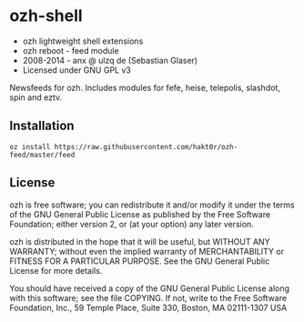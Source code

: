 ozh-shell
========

* ozh lightweight shell extensions
* ozh reboot - feed module
* 2008-2014 - anx @ ulzq de (Sebastian Glaser)
* Licensed under GNU GPL v3

Newsfeeds for ozh. Includes modules for fefe, heise, telepolis, slashdot, spin and eztv.

Installation
------------

    oz install https://raw.githubusercontent.com/hakt0r/ozh-feed/master/feed

License
-------

ozh is free software; you can redistribute it and/or modify
it under the terms of the GNU General Public License as published by
the Free Software Foundation; either version 2, or (at your option)
any later version.

ozh is distributed in the hope that it will be useful,
but WITHOUT ANY WARRANTY; without even the implied warranty of
MERCHANTABILITY or FITNESS FOR A PARTICULAR PURPOSE.  See the
GNU General Public License for more details.

You should have received a copy of the GNU General Public License
along with this software; see the file COPYING.  If not, write to
the Free Software Foundation, Inc., 59 Temple Place, Suite 330,
Boston, MA 02111-1307 USA
